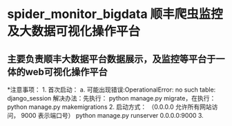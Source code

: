 # spider_monitor_bigdata 顺丰爬虫监控及大数据可视化操作平台

## 主要负责顺丰大数据平台数据展示，及监控等平台于一体的web可视化操作平台

*注意事项：
    1. 首次启动：
        a. 可能出现错误:OperationalError: no such table: django_session
        解决办法：先执行： python manage.py migrate，在执行：python manage.py makemigrations
    2. 启动方式： （0.0.0.0 允许所有网站访问， 9000 表示端口号） 
        python manage.py runserver 0.0.0.0:9000
    3. 


